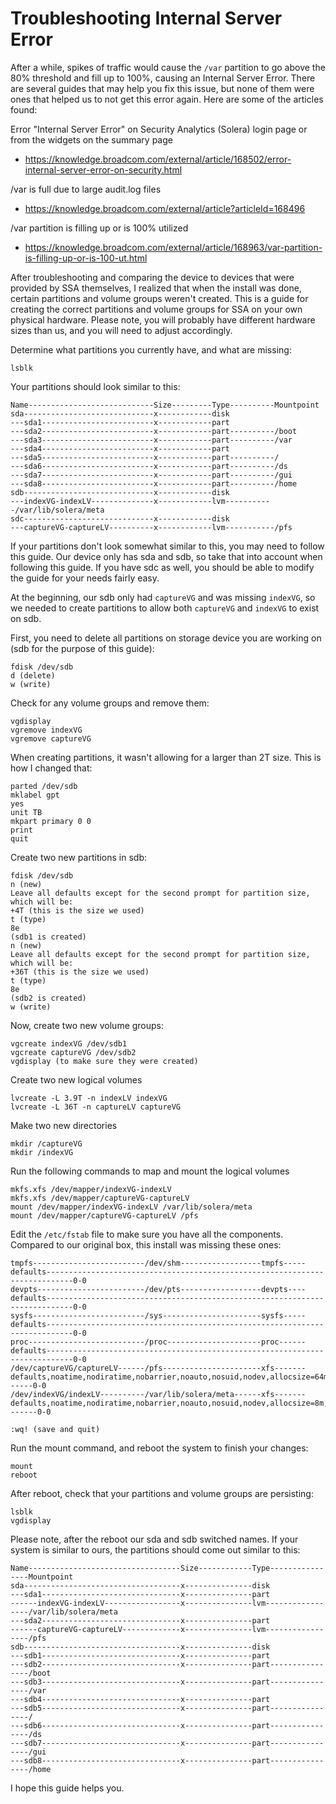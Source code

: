 # Troubleshooting Internal Server Error
After a while, spikes of traffic would cause the `/var` partition to go above the 80% threshold and fill up to 100%, causing an
Internal Server Error. There are several guides that may help you fix this issue, but none of them were ones that helped us
to not get this error again. Here are some of the articles found:

Error "Internal Server Error" on Security Analytics (Solera) login page or from the widgets on the summary page
- https://knowledge.broadcom.com/external/article/168502/error-internal-server-error-on-security.html

/var is full due to large audit.log files
- https://knowledge.broadcom.com/external/article?articleId=168496

/var partition is filling up or is 100% utilized
- https://knowledge.broadcom.com/external/article/168963/var-partition-is-filling-up-or-is-100-ut.html


After troubleshooting and comparing the device to devices that were provided by SSA themselves, I realized that when
the install was done, certain partitions and volume groups weren't created. This is a guide for creating the correct
partitions and volume groups for SSA on your own physical hardware. Please note, you will probably have different
hardware sizes than us, and you will need to adjust accordingly.

Determine what partitions you currently have, and what are missing:
```
lsblk
```
Your partitions should look similar to this:
```
Name----------------------------Size---------Type----------Mountpoint
sda-----------------------------x------------disk
---sda1-------------------------x------------part
---sda2-------------------------x------------part----------/boot
---sda3-------------------------x------------part----------/var
---sda4-------------------------x------------part
---sda5-------------------------x------------part----------/
---sda6-------------------------x------------part----------/ds
---sda7-------------------------x------------part----------/gui
---sda8-------------------------x------------part----------/home
sdb-----------------------------x------------disk
---indexVG-indexLV--------------x------------lvm-----------/var/lib/solera/meta
sdc-----------------------------x------------disk
---captureVG-captureLV----------x------------lvm-----------/pfs
```
If your partitions don't look somewhat similar to this, you may need to follow this guide. Our device only has sda and sdb,
so take that into account when following this guide. If you have sdc as well, you should be able to modify the guide
for your needs fairly easy.

At the beginning, our sdb only had `captureVG` and was missing `indexVG`, so we needed to create partitions to allow
both `captureVG` and `indexVG` to exist on sdb.

First, you need to delete all partitions on storage device you are working on (sdb for the purpose of this guide):
```
fdisk /dev/sdb
d (delete)
w (write)
```
Check for any volume groups and remove them:
```
vgdisplay
vgremove indexVG
vgremove captureVG
```
When creating partitions, it wasn't allowing for a larger than 2T size. This is how I changed that:
```
parted /dev/sdb
mklabel gpt
yes
unit TB
mkpart primary 0 0
print
quit
```
Create two new partitions in sdb:
```
fdisk /dev/sdb
n (new)
Leave all defaults except for the second prompt for partition size, which will be:
+4T (this is the size we used)
t (type)
8e
(sdb1 is created)
n (new)
Leave all defaults except for the second prompt for partition size, which will be:
+36T (this is the size we used)
t (type)
8e
(sdb2 is created)
w (write)
```
Now, create two new volume groups:
```
vgcreate indexVG /dev/sdb1
vgcreate captureVG /dev/sdb2
vgdisplay (to make sure they were created)
```
Create two new logical volumes
```
lvcreate -L 3.9T -n indexLV indexVG
lvcreate -L 36T -n captureLV captureVG
```
Make two new directories
```
mkdir /captureVG
mkdir /indexVG
```
Run the following commands to map and mount the logical volumes
```
mkfs.xfs /dev/mapper/indexVG-indexLV
mkfs.xfs /dev/mapper/captureVG-captureLV
mount /dev/mapper/indexVG-indexLV /var/lib/solera/meta
mount /dev/mapper/captureVG-captureLV /pfs
```
Edit the `/etc/fstab` file to make sure you have all the components. Compared to our original box,
this install was missing these ones:
```
tmpfs-------------------------/dev/shm------------------tmpfs-----defaults----------------------------------------------------------------------------0-0
devpts------------------------/dev/pts------------------devpts----defaults----------------------------------------------------------------------------0-0
sysfs-------------------------/sys----------------------sysfs-----defaults----------------------------------------------------------------------------0-0
proc--------------------------/proc---------------------proc------defaults----------------------------------------------------------------------------0-0
/dev/captureVG/captureLV------/pfs----------------------xfs-------defaults,noatime,nodiratime,nobarrier,noauto,nosuid,nodev,allocsize=64m,nofail------0-0
/dev/indexVG/indexLV----------/var/lib/solera/meta------xfs-------defaults,noatime,nodiratime,nobarrier,noauto,nosuid,nodev,allocsize=8m,nofail-------0-0

:wq! (save and quit)
```
Run the mount command, and reboot the system to finish your changes:
```
mount
reboot
```
After reboot, check that your partitions and volume groups are persisting:
```
lsblk
vgdisplay
```
Please note, after the reboot our sda and sdb switched names. If your system is similar to ours, the partitions should come out similar to this:
```
Name----------------------------------Size------------Type----------------Mountpoint
sda-----------------------------------x---------------disk
---sda1-------------------------------x---------------part
------indexVG-indexLV-----------------x---------------lvm-----------------/var/lib/solera/meta
---sda2-------------------------------x---------------part
------captureVG-captureLV-------------x---------------lvm-----------------/pfs
sdb-----------------------------------x---------------disk
---sdb1-------------------------------x---------------part
---sdb2-------------------------------x---------------part----------------/boot
---sdb3-------------------------------x---------------part----------------/var
---sdb4-------------------------------x---------------part
---sdb5-------------------------------x---------------part----------------/
---sdb6-------------------------------x---------------part----------------/ds
---sdb7-------------------------------x---------------part----------------/gui
---sdb8-------------------------------x---------------part----------------/home
```

I hope this guide helps you.
